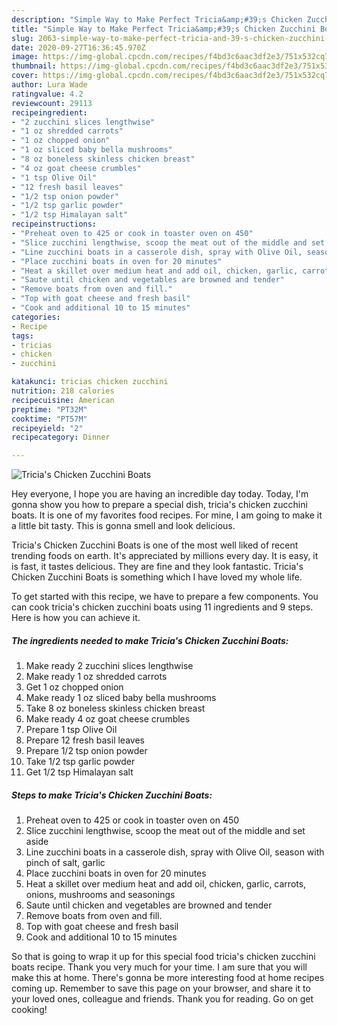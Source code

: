 ```yaml
---
description: "Simple Way to Make Perfect Tricia&amp;#39;s Chicken Zucchini Boats"
title: "Simple Way to Make Perfect Tricia&amp;#39;s Chicken Zucchini Boats"
slug: 2063-simple-way-to-make-perfect-tricia-and-39-s-chicken-zucchini-boats
date: 2020-09-27T16:36:45.970Z
image: https://img-global.cpcdn.com/recipes/f4bd3c6aac3df2e3/751x532cq70/tricias-chicken-zucchini-boats-recipe-main-photo.jpg
thumbnail: https://img-global.cpcdn.com/recipes/f4bd3c6aac3df2e3/751x532cq70/tricias-chicken-zucchini-boats-recipe-main-photo.jpg
cover: https://img-global.cpcdn.com/recipes/f4bd3c6aac3df2e3/751x532cq70/tricias-chicken-zucchini-boats-recipe-main-photo.jpg
author: Lura Wade
ratingvalue: 4.2
reviewcount: 29113
recipeingredient:
- "2 zucchini slices lengthwise"
- "1 oz shredded carrots"
- "1 oz chopped onion"
- "1 oz sliced baby bella mushrooms"
- "8 oz boneless skinless chicken breast"
- "4 oz goat cheese crumbles"
- "1 tsp Olive Oil"
- "12 fresh basil leaves"
- "1/2 tsp onion powder"
- "1/2 tsp garlic powder"
- "1/2 tsp Himalayan salt"
recipeinstructions:
- "Preheat oven to 425 or cook in toaster oven on 450"
- "Slice zucchini lengthwise, scoop the meat out of the middle and set aside"
- "Line zucchini boats in a casserole dish, spray with Olive Oil, season with pinch of salt, garlic"
- "Place zucchini boats in oven for 20 minutes"
- "Heat a skillet over medium heat and add oil, chicken, garlic, carrots, onions, mushrooms and seasonings"
- "Saute until chicken and vegetables are browned and tender"
- "Remove boats from oven and fill."
- "Top with goat cheese and fresh basil"
- "Cook and additional 10 to 15 minutes"
categories:
- Recipe
tags:
- tricias
- chicken
- zucchini

katakunci: tricias chicken zucchini 
nutrition: 218 calories
recipecuisine: American
preptime: "PT32M"
cooktime: "PT57M"
recipeyield: "2"
recipecategory: Dinner

---
```



![Tricia&#39;s Chicken Zucchini Boats](https://img-global.cpcdn.com/recipes/f4bd3c6aac3df2e3/751x532cq70/tricias-chicken-zucchini-boats-recipe-main-photo.jpg)

Hey everyone, I hope you are having an incredible day today. Today, I'm gonna show you how to prepare a special dish, tricia&#39;s chicken zucchini boats. It is one of my favorites food recipes. For mine, I am going to make it a little bit tasty. This is gonna smell and look delicious.



Tricia&#39;s Chicken Zucchini Boats is one of the most well liked of recent trending foods on earth. It's appreciated by millions every day. It is easy, it is fast, it tastes delicious. They are fine and they look fantastic. Tricia&#39;s Chicken Zucchini Boats is something which I have loved my whole life.


To get started with this recipe, we have to prepare a few components. You can cook tricia&#39;s chicken zucchini boats using 11 ingredients and 9 steps. Here is how you can achieve it.

<!--inarticleads1-->

##### The ingredients needed to make Tricia&#39;s Chicken Zucchini Boats:

1. Make ready 2 zucchini slices lengthwise
1. Make ready 1 oz shredded carrots
1. Get 1 oz chopped onion
1. Make ready 1 oz sliced baby bella mushrooms
1. Take 8 oz boneless skinless chicken breast
1. Make ready 4 oz goat cheese crumbles
1. Prepare 1 tsp Olive Oil
1. Prepare 12 fresh basil leaves
1. Prepare 1/2 tsp onion powder
1. Take 1/2 tsp garlic powder
1. Get 1/2 tsp Himalayan salt




<!--inarticleads2-->

##### Steps to make Tricia&#39;s Chicken Zucchini Boats:

1. Preheat oven to 425 or cook in toaster oven on 450
1. Slice zucchini lengthwise, scoop the meat out of the middle and set aside
1. Line zucchini boats in a casserole dish, spray with Olive Oil, season with pinch of salt, garlic
1. Place zucchini boats in oven for 20 minutes
1. Heat a skillet over medium heat and add oil, chicken, garlic, carrots, onions, mushrooms and seasonings
1. Saute until chicken and vegetables are browned and tender
1. Remove boats from oven and fill.
1. Top with goat cheese and fresh basil
1. Cook and additional 10 to 15 minutes




So that is going to wrap it up for this special food tricia&#39;s chicken zucchini boats recipe. Thank you very much for your time. I am sure that you will make this at home. There's gonna be more interesting food at home recipes coming up. Remember to save this page on your browser, and share it to your loved ones, colleague and friends. Thank you for reading. Go on get cooking!
